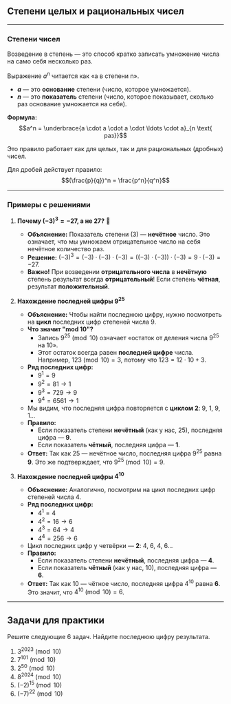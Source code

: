 ## Степени целых и рациональных чисел

***

### Степени чисел

Возведение в степень — это способ кратко записать умножение числа на само себя несколько раз.

Выражение $a^n$ читается как «а в степени n».
* **$a$** — это **основание** степени (число, которое умножается).
* **$n$** — это **показатель** степени (число, которое показывает, сколько раз основание умножается на себя).

**Формула:**
$$a^n = \underbrace{a \cdot a \cdot a \cdot \ldots \cdot a}_{n \text{ раз}}$$

Это правило работает как для целых, так и для рациональных (дробных) чисел.

Для дробей действует правило:
$$(\frac{p}{q})^n = \frac{p^n}{q^n}$$

***

### Примеры с решениями

1.  **Почему $(-3)^3 = -27$, а не 27?** 🤔
    * **Объяснение:** Показатель степени (3) — **нечётное** число. Это означает, что мы умножаем отрицательное число на себя нечётное количество раз.
    * **Решение:** $(-3)^3 = (-3) \cdot (-3) \cdot (-3) = ((-3) \cdot (-3)) \cdot (-3) = 9 \cdot (-3) = -27$.
    * **Важно!** При возведении **отрицательного числа** в **нечётную** степень результат всегда **отрицательный**! Если степень **чётная**, результат **положительный**.

2.  **Нахождение последней цифры $9^{25}$**
    * **Объяснение:** Чтобы найти последнюю цифру, нужно посмотреть на **цикл** последних цифр степеней числа 9.
    * **Что значит "mod 10"?**
        * Запись $9^{25} \pmod{10}$ означает «остаток от деления числа $9^{25}$ на 10».
        * Этот остаток всегда равен **последней цифре** числа. Например, $123 \pmod{10} = 3$, потому что $123 = 12 \cdot 10 + 3$.
    * **Ряд последних цифр:**
        * $9^1 = 9$
        * $9^2 = 81 \rightarrow 1$
        * $9^3 = 729 \rightarrow 9$
        * $9^4 = 6561 \rightarrow 1$
    * Мы видим, что последняя цифра повторяется с **циклом 2**: 9, 1, 9, 1... 
    * **Правило:**
        * Если показатель степени **нечётный** (как у нас, 25), последняя цифра — **9**.
        * Если показатель **чётный**, последняя цифра — **1**.
    * **Ответ:** Так как 25 — нечётное число, последняя цифра $9^{25}$ равна **9**. Это же подтверждает, что $9^{25} \pmod{10} = 9$.

3.  **Нахождение последней цифры $4^{10}$**
    * **Объяснение:** Аналогично, посмотрим на цикл последних цифр степеней числа 4.
    * **Ряд последних цифр:**
        * $4^1 = 4$
        * $4^2 = 16 \rightarrow 6$
        * $4^3 = 64 \rightarrow 4$
        * $4^4 = 256 \rightarrow 6$
    * Цикл последних цифр у четвёрки — **2**: 4, 6, 4, 6...
    * **Правило:**
        * Если показатель степени **нечётный**, последняя цифра — **4**.
        * Если показатель **чётный** (как у нас, 10), последняя цифра — **6**.
    * **Ответ:** Так как 10 — чётное число, последняя цифра $4^{10}$ равна **6**. Это значит, что $4^{10} \pmod{10} = 6$.

***

## Задачи для практики

Решите следующие 6 задач. Найдите последнюю цифру результата.

1.  $3^{2023} \pmod{10}$
2.  $7^{101} \pmod{10}$
3.  $2^{50} \pmod{10}$
4.  $8^{2024} \pmod{10}$
5.  $(-2)^{15} \pmod{10}$
6.  $(-7)^{22} \pmod{10}$
